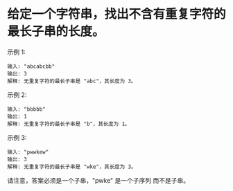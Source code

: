 # 给定一个字符串，找出不含有重复字符的最长子串的长度。

 示例 1:

    输入: "abcabcbb"
    输出: 3 
    解释: 无重复字符的最长子串是 "abc"，其长度为 3。

 示例 2:

    输入: "bbbbb"
    输出: 1
    解释: 无重复字符的最长子串是 "b"，其长度为 1。

 示例 3:

    输入: "pwwkew"
    输出: 3
    解释: 无重复字符的最长子串是 "wke"，其长度为 3。
请注意，答案必须是一个子串，"pwke" 是一个子序列 而不是子串。

